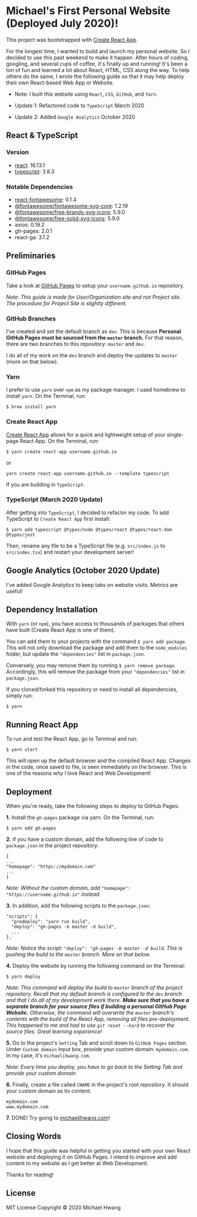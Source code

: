 # Michael's First Personal Website (Deployed July 2020)!
This project was bootstrapped with [Create React App](https://github.com/facebook/create-react-app).

For the longest time, I wanted to build and launch my personal website. So I decided to use this past weekend to make it happen. After hours of coding, googling, and several cups of coffee, it's finally up and running! It's been a ton of fun and learned a lot about React, HTML, CSS along the way. To help others do the same, I wrote the following guide so that it may help deploy their own React-based Web App or Website.

* Note: I built this website using `React`, `CSS`, `GitHub`, and `Yarn`.

* Update 1: Refactored code to `TypeScript` March 2020
* Update 2: Added `Google Analytics` October 2020

## React & TypeScript
### Version
* [react](https://github.com/facebook/react): 16.13.1
* [typescript](https://www.typescriptlang.org/): 3.8.3

### Notable Dependencies
* [react-fontawesome](https://github.com/FortAwesome/react-fontawesome): 0.1.4
* [@fontawesome/fontawesome-svg-core](https://github.com/FortAwesome/react-fontawesome): 1.2.19
* [@fontawesome/free-brands-svg-icons](https://github.com/FortAwesome/react-fontawesome): 5.9.0
* [@fontawesome/free-solid-svg-icons](https://github.com/FortAwesome/react-fontawesome): 5.9.0
* axios: 0.19.2
* gh-pages: 2.0.1
* react-ga: 3.1.2

## Preliminaries
### GitHub Pages
Take a look at [GitHub Pages](https://pages.github.com/) to setup your `username.github.io` repository.

*Note: This guide is made for User/Organization site and not Project site. The procedure for Project Site is slightly different.*

### GitHub Branches
I've created and set the default branch as `dev`. This is because **Personal GitHub Pages must be sourced from the `master` branch.** For that reason, there are two branches to this repository: `master` and `dev`.

I do all of my work on the `dev` branch and deploy the updates to `master` (more on that below).

### Yarn
I prefer to use `yarn` over `npm` as my package manager. I used homebrew to install `yarn`. On the Terminal, run:

`$ brew install yarn`

### Create React App
[Create React App](https://facebook.github.io/create-react-app/docs/getting-started) allows for a quick and lightweight setup of your single-page React App. On the Terminal, run:

`$ yarn create react-app username.github.io`

or

`yarn create react-app username.github.io --template typescript`

If you are building in `TypeScript`.

### TypeScript (March 2020 Update)
After getting into `TypeScript`, I decided to refactor my code. To add TypeScript to `Create React App` first install:

`$ yarn add typescript @types/node @types/react @types/react-dom @types/jest`

Then, rename any file to be a TypeScript file (e.g. `src/index.js` to `src/index.tsx`) and restart your development server!

## Google Analytics (October 2020 Update)
I've added Google Analytics to keep tabs on website visits. Metrics are useful!

## Dependency Installation
With `yarn` (or `npm`), you have access to thousands of packages that others have built (Create React App is one of them).

You can add them to your projects with the command `$ yarn add package`. This will not only download the package and add them to the `node_modules` folder, but update the `"dependencies"` list in `package.json`.

Conversely, you may remove them by running `$ yarn remove package`. Accordingly, this will remove the package from your `"dependencies"` list in `package.json`.

If you cloned/forked this repository or need to install all dependencies, simply run:

`$ yarn`

## Running React App
To run and test the React App, go to Terminal and run:

`$ yarn start`

This will open up the default browser and the compiled React App. Changes in the code, once saved to file, is seen immediately on the browser. This is one of the reasons why I love React and Web Development!

## Deployment
When you're ready, take the following steps to deploy to GitHub Pages:

**1.** Install the `gh-pages` package via yarn. On the Terminal, run:

`$ yarn add gh-pages`

**2.** If you have a custom domain, add the following line of code to `package.json` in the project repository:

```
{
...
"homepage": "https://mydomain.com"
...
}
```

*Note: Without the custom domain, add `"homepage": "https://username.github.io"` instead.*

**3.** In addition, add the following scripts to the `package.json`:

```
"scripts": {
  "predeploy": "yarn run build",
  "deploy": "gh-pages -b master -d build",
  ...
},
```

*Note: Notice the script: `"deploy": "gh-pages -b master -d build`. This is pushing the build to the `master` branch. More on that below.*

**4.** Deploy the website by running the following command on the Terminal:

`$ yarn deploy`

*Note: This command will deploy the build to `master` branch of the project repository. Recall that my default branch is configured to the `dev` branch and that I do all of my development work there. **Make sure that you have a separate branch for your source files if building a personal GitHub Page Website.** Otherwise, the command will overwrite the `master` branch's contents with the build of the React App, removing all files pre-deployment. This happened to me and had to use `git reset --hard` to recover the source files. Great learning experience!*

**5.** Go to the project's `Setting` Tab and scroll down to `GitHub Pages` section. Under `Custom domain` input box, provide your custom domain: `mydomain.com`. In my case, it's `michaelihwang.com`.

*Note: Every time you deploy, you have to go back to the Setting Tab and provide your custom domain*

**6.** Finally, create a file called `CNAME` in the project's root repository. It should your custom domain as its content:

```
mydomain.com
www.mydomain.com
```

**7.** DONE! Try going to [michaelihwang.com](michaelihwang.com)!

## Closing Words
I hope that this guide was helpful in getting you started with your own React website and deploying it on GitHub Pages. I intend to improve and add content to my website as I get better at Web Development.

Thanks for reading!

## License
MIT License Copyright © 2020 Michael Hwang
